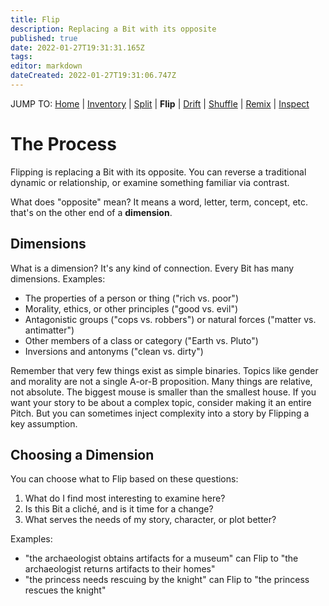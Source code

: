 ```yaml
---
title: Flip
description: Replacing a Bit with its opposite
published: true
date: 2022-01-27T19:31:31.165Z
tags: 
editor: markdown
dateCreated: 2022-01-27T19:31:06.747Z
---
```


JUMP TO: [Home](/cct) | [Inventory](/cct/inventory) | [Split](/cct/split) | **Flip** | [Drift](/cct/drift) | [Shuffle](/cct/shuffle) | [Remix](/cct/remix) | [Inspect](/cct/inspect)

# The Process

Flipping is replacing a Bit with its opposite. You can reverse a traditional dynamic or relationship, or examine something familiar via contrast.

What does "opposite" mean? It means a word, letter, term, concept, etc. that's on the other end of a **dimension**.

## Dimensions

What is a dimension? It's any kind of connection. Every Bit has many dimensions. Examples:

* The properties of a person or thing ("rich vs. poor")
* Morality, ethics, or other principles ("good vs. evil")
* Antagonistic groups ("cops vs. robbers") or natural forces ("matter vs. antimatter")
* Other members of a class or category ("Earth vs. Pluto")
* Inversions and antonyms ("clean vs. dirty")

Remember that very few things exist as simple binaries. Topics like gender and morality are not a single A-or-B proposition. Many things are relative, not absolute. The biggest mouse is smaller than the smallest house. If you want your story to be about a complex topic, consider making it an entire Pitch. But you can sometimes inject complexity into a story by Flipping a key assumption.

## Choosing a Dimension

You can choose what to Flip based on these questions:

1. What do I find most interesting to examine here?
2. Is this Bit a cliché, and is it time for a change?
3. What serves the needs of my story, character, or plot better?

Examples:

* "the archaeologist obtains artifacts for a museum" can Flip to "the archaeologist returns artifacts to their homes"
* "the princess needs rescuing by the knight" can Flip to "the princess rescues the knight"